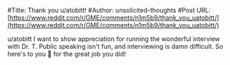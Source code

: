 #Title: Thank you u/atobitt!
#Author: unsolicited-thoughts
#Post URL: [https://www.reddit.com/r/GME/comments/n1m5b9/thank_you_uatobitt/](https://www.reddit.com/r/GME/comments/n1m5b9/thank_you_uatobitt/)


u/atobitt I want to show appreciation for running the wonderful interview with Dr. T. Public speaking isn't fun, and interviewing is damn difficult. So here's to you 🍻 for the great job you did!